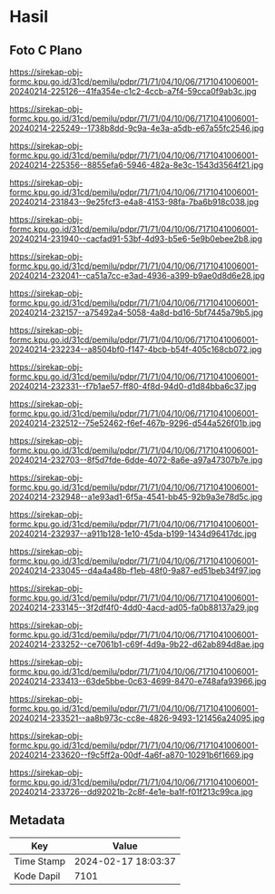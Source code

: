 # Hasil

## Foto C Plano

https://sirekap-obj-formc.kpu.go.id/31cd/pemilu/pdpr/71/71/04/10/06/7171041006001-20240214-225126--41fa354e-c1c2-4ccb-a7f4-59cca0f9ab3c.jpg

https://sirekap-obj-formc.kpu.go.id/31cd/pemilu/pdpr/71/71/04/10/06/7171041006001-20240214-225249--1738b8dd-9c9a-4e3a-a5db-e67a55fc2546.jpg

https://sirekap-obj-formc.kpu.go.id/31cd/pemilu/pdpr/71/71/04/10/06/7171041006001-20240214-225356--8855efa6-5946-482a-8e3c-1543d3564f21.jpg

https://sirekap-obj-formc.kpu.go.id/31cd/pemilu/pdpr/71/71/04/10/06/7171041006001-20240214-231843--9e25fcf3-e4a8-4153-98fa-7ba6b918c038.jpg

https://sirekap-obj-formc.kpu.go.id/31cd/pemilu/pdpr/71/71/04/10/06/7171041006001-20240214-231940--cacfad91-53bf-4d93-b5e6-5e9b0ebee2b8.jpg

https://sirekap-obj-formc.kpu.go.id/31cd/pemilu/pdpr/71/71/04/10/06/7171041006001-20240214-232041--ca51a7cc-e3ad-4936-a399-b9ae0d8d6e28.jpg

https://sirekap-obj-formc.kpu.go.id/31cd/pemilu/pdpr/71/71/04/10/06/7171041006001-20240214-232157--a75492a4-5058-4a8d-bd16-5bf7445a79b5.jpg

https://sirekap-obj-formc.kpu.go.id/31cd/pemilu/pdpr/71/71/04/10/06/7171041006001-20240214-232234--a8504bf0-f147-4bcb-b54f-405c168cb072.jpg

https://sirekap-obj-formc.kpu.go.id/31cd/pemilu/pdpr/71/71/04/10/06/7171041006001-20240214-232331--f7b1ae57-ff80-4f8d-94d0-d1d84bba6c37.jpg

https://sirekap-obj-formc.kpu.go.id/31cd/pemilu/pdpr/71/71/04/10/06/7171041006001-20240214-232512--75e52462-f6ef-467b-9296-d544a526f01b.jpg

https://sirekap-obj-formc.kpu.go.id/31cd/pemilu/pdpr/71/71/04/10/06/7171041006001-20240214-232703--8f5d7fde-6dde-4072-8a6e-a97a47307b7e.jpg

https://sirekap-obj-formc.kpu.go.id/31cd/pemilu/pdpr/71/71/04/10/06/7171041006001-20240214-232948--a1e93ad1-6f5a-4541-bb45-92b9a3e78d5c.jpg

https://sirekap-obj-formc.kpu.go.id/31cd/pemilu/pdpr/71/71/04/10/06/7171041006001-20240214-232937--a911b128-1e10-45da-b199-1434d96417dc.jpg

https://sirekap-obj-formc.kpu.go.id/31cd/pemilu/pdpr/71/71/04/10/06/7171041006001-20240214-233045--d4a4a48b-f1eb-48f0-9a87-ed51beb34f97.jpg

https://sirekap-obj-formc.kpu.go.id/31cd/pemilu/pdpr/71/71/04/10/06/7171041006001-20240214-233145--3f2df4f0-4dd0-4acd-ad05-fa0b88137a29.jpg

https://sirekap-obj-formc.kpu.go.id/31cd/pemilu/pdpr/71/71/04/10/06/7171041006001-20240214-233252--ce7061b1-c69f-4d9a-9b22-d62ab894d8ae.jpg

https://sirekap-obj-formc.kpu.go.id/31cd/pemilu/pdpr/71/71/04/10/06/7171041006001-20240214-233413--63de5bbe-0c63-4699-8470-e748afa93966.jpg

https://sirekap-obj-formc.kpu.go.id/31cd/pemilu/pdpr/71/71/04/10/06/7171041006001-20240214-233521--aa8b973c-cc8e-4826-9493-121456a24095.jpg

https://sirekap-obj-formc.kpu.go.id/31cd/pemilu/pdpr/71/71/04/10/06/7171041006001-20240214-233620--f9c5ff2a-00df-4a6f-a870-10291b6f1669.jpg

https://sirekap-obj-formc.kpu.go.id/31cd/pemilu/pdpr/71/71/04/10/06/7171041006001-20240214-233726--dd92021b-2c8f-4e1e-ba1f-f01f213c99ca.jpg


## Metadata

| Key        | Value               |
| ---------- | ------------------- |
| Time Stamp | 2024-02-17 18:03:37 |
| Kode Dapil | 7101                |



